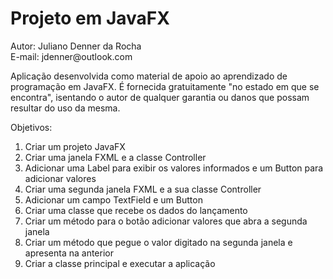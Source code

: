 <h1>Projeto em JavaFX</h1>
<p>Autor: Juliano Denner da Rocha<br>E-mail: jdenner@outlook.com</p>
<p>Aplicação desenvolvida como material de apoio ao aprendizado de programação em JavaFX. É fornecida gratuitamente "no estado em que se encontra", isentando o autor de qualquer garantia ou danos que possam resultar do uso da mesma.</p>
<p>Objetivos:
  <ol>
    <li>Criar um projeto JavaFX</li>
    <li>Criar uma janela FXML e a classe Controller</li>
    <li>Adicionar uma Label para exibir os valores informados e um Button para adicionar valores</li>
    <li>Criar uma segunda janela FXML e a sua classe Controller</li>
    <li>Adicionar um campo TextField e um Button</li>
    <li>Criar uma classe que recebe os dados do lançamento</li>
    <li>Criar um método para o botão adicionar valores que abra a segunda janela </li>
    <li>Criar um método que pegue o valor digitado na segunda janela e apresenta na anterior</li>
    <li>Criar a classe principal e executar a aplicação</li>
  </ol>
</p>
<a href="https://youtu.be/cBAUmkpAIYA"><img src="http://jdenner.com/resources/btn-video.png" alt=""></a>
